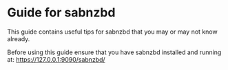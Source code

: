 # Guide for sabnzbd

This guide contains useful tips for sabnzbd that you may or may not know already.

Before using this guide ensure that you have sabnzbd installed and running at: https://127.0.0.1:9090/sabnzbd/

##
